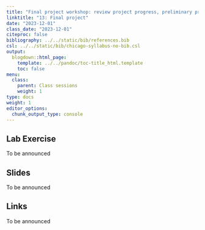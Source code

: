 ```yaml
---
title: "Final project workshop: review project progress, preliminary presentations"
linktitle: "13: Final project"
date: "2023-12-01"
class_date: "2023-12-01"
citeproc: false
bibliography: ../../static/bib/references.bib
csl: ../../static/bib/chicago-syllabus-no-bib.csl
output:
  blogdown::html_page:
    template: ../../pandoc/toc-title_html.template
    toc: false
menu:
  class:
    parent: Class sessions
    weight: 1
type: docs
weight: 1
editor_options: 
  chunk_output_type: console
---
```


## Lab Exercise

To be announced

## Slides

To be announced

## Links

To be announced
